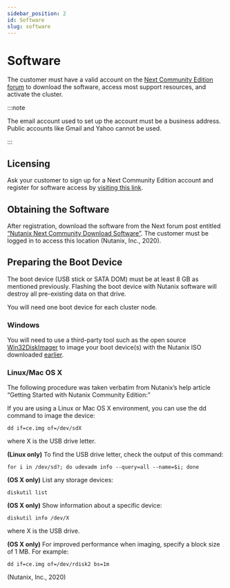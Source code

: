 ```yaml
---
sidebar_position: 2
id: Software
slug: software
---
```


# Software

The customer must have a valid account on the [Next Community Edition forum](https://www.nutanix.com/products/register) to download the software, access most support resources, and activate the cluster.

:::note

The email account used to set up the account must be a business address. Public accounts like Gmail and Yahoo cannot be used.

:::

## Licensing

Ask your customer to sign up for a Next Community Edition account and register for software access by [visiting this link](https://www.nutanix.com/products/register).

## Obtaining the Software

After registration, download the software from the Next forum post entitled [“Nutanix Next Community Download Software”](https://next.nutanix.com/discussion-forum-14). The customer must be logged in to access this location (Nutanix, Inc., 2020).

## Preparing the Boot Device

The boot device (USB stick or SATA DOM) must be at least 8 GB as mentioned previously. Flashing the boot device with Nutanix software will destroy all pre-existing data on that drive.

You will need one boot device for each cluster node.

### Windows

You will need to use a third-party tool such as the open source [Win32DiskImager](https://win32diskimager.org/) to image your boot device(s) with the Nutanix ISO downloaded [earlier](#obtaining-the-software).

### Linux/Mac OS X

The following procedure was taken verbatim from Nutanix’s help article “Getting Started with Nutanix Community Edition:”

If you are using a Linux or Mac OS X environment, you can use the dd command to image the device:

```
dd if=ce.img of=/dev/sdX
```

where X is the USB drive letter.

**(Linux only)** To find the USB drive letter, check the output of this command:

```
for i in /dev/sd?; do udevadm info --query=all --name=$i; done
```

**(OS X only)** List any storage devices:

```
diskutil list
```

**(OS X only)** Show information about a specific device:

```
diskutil info /dev/X
```

where X is the USB drive.

**(OS X only)** For improved performance when imaging, specify a block size of 1 MB.
For example:

```
dd if=ce.img of=/dev/rdisk2 bs=1m
```

(Nutanix, Inc., 2020)
